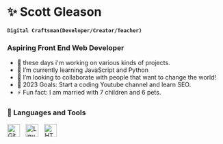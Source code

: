 # ✨ Scott Gleason

**`Digital Craftsman(Developer/Creator/Teacher)`**

### Aspiring Front End Web Developer
- 🔭 these days i'm working on various kinds of projects.
- 🌱 I’m currently learning JavaScript and Python
- 👯 I’m looking to collaborate with people that want to change the world!
- 💎 2023 Goals: Start a coding Youtube channel and learn SEO.
- ⚡ Fun fact: I am married with 7 children and 6 pets.


### 🧰 Languages and Tools
<img align="left" alt="Git" width="30px" style="padding-right:10px;" src="https://cdn.jsdeliver.net/gh/devicons/icons/git/git-original.svg" />
<img align="left" alt="Linux" width="30px" style="padding-right:10px;" src="https://cdn.jsdeliver.net/gh/devicons/icons/linux/linux-original.svg" />
<img align="left" alt="HTML5" width="30px" style="padding-right:10px;" src="https://cdn.jsdeliver.net/gh/devicons/icons/html5/html5-plain.svg" />
